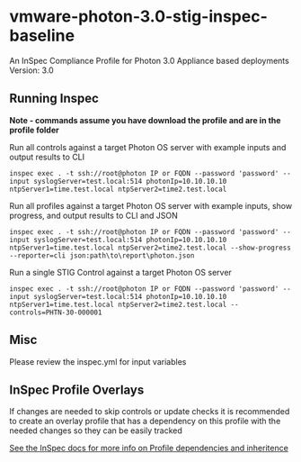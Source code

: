 # vmware-photon-3.0-stig-inspec-baseline
An InSpec Compliance Profile for Photon 3.0 Appliance based deployments
Version: 3.0

## Running Inspec

**Note - commands assume you have download the profile and are in the profile folder**  

Run all controls against a target Photon OS server with example inputs and output results to CLI
```
inspec exec . -t ssh://root@photon IP or FQDN --password 'password' --input syslogServer=test.local:514 photonIp=10.10.10.10 ntpServer1=time.test.local ntpServer2=time2.test.local
```

Run all profiles against a target Photon OS server with example inputs, show progress, and output results to CLI and JSON
```
inspec exec . -t ssh://root@photon IP or FQDN --password 'password' --input syslogServer=test.local:514 photonIp=10.10.10.10 ntpServer1=time.test.local ntpServer2=time2.test.local --show-progress --reporter=cli json:path\to\report\photon.json
```

Run a single STIG Control against a target Photon OS server
```
inspec exec . -t ssh://root@photon IP or FQDN --password 'password' --input syslogServer=test.local:514 photonIp=10.10.10.10 ntpServer1=time.test.local ntpServer2=time2.test.local --controls=PHTN-30-000001
```

## Misc

Please review the inspec.yml for input variables

## InSpec Profile Overlays

If changes are needed to skip controls or update checks it is recommended to create an overlay profile that has a dependency on this profile with the needed changes so they can be easily tracked 

[See the InSpec docs for more info on Profile dependencies and inheritence](https://www.inspec.io/docs/reference/profiles/)
